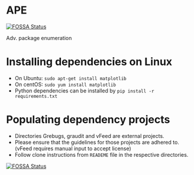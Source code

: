 # APE
[![FOSSA Status](https://app.fossa.io/api/projects/git%2Bgithub.com%2FUShan89%2Fape.svg?type=shield)](https://app.fossa.io/projects/git%2Bgithub.com%2FUShan89%2Fape?ref=badge_shield)

Adv. package enumeration

# Installing dependencies on Linux

  * On Ubuntu: `sudo apt-get install matplotlib`
  * On centOS: `sudo yum install matplotlib`
  * Python dependencies can be installed by `pip install -r requirements.txt`

# Populating dependency projects
  * Directories Grebugs, graudit and vFeed are external projects.
  * Please ensure that the guidelines for those projects are adhered to. (vFeed requires manual input to accept license)
  * Follow clone instructions from `READEME` file in the respective directories.


[![FOSSA Status](https://app.fossa.io/api/projects/git%2Bgithub.com%2FUShan89%2Fape.svg?type=large)](https://app.fossa.io/projects/git%2Bgithub.com%2FUShan89%2Fape?ref=badge_large)